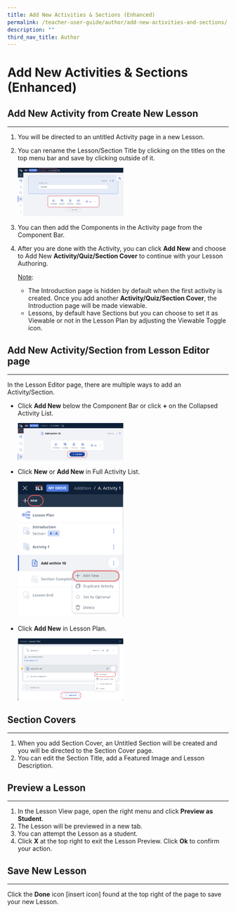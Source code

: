 ```yaml
---
title: Add New Activities & Sections (Enhanced)
permalink: /teacher-user-guide/author/add-new-activities-and-sections/
description: ""
third_nav_title: Author
---
```

<h1 id="add-new-activities-sections-enhanced-">Add New Activities &amp; Sections (Enhanced)</h1>
<h2 id="add-new-activity-from-create-new-lesson">Add New Activity from Create New Lesson</h2>
<hr>
<ol>
<li>You will be directed to an untitled Activity page in a new Lesson. </li>
<li><p>You can rename the Lesson/Section Title by clicking on the titles on the top menu bar and save by clicking outside of it.</p>
<p><img style="width: 50%;" src="/images/2Teacher/AU-AddNewActivitySection1.png"></p>
</li>
<li><p>You can then add the Components in the Activity page from the Component Bar. </p>
</li>
<li><p>After you are done with the Activity, you can click <strong>Add New</strong> and choose to Add New <strong>Activity/Quiz/Section Cover</strong> to continue with your Lesson Authoring.</p>
	<p> <u>Note</u>: </p>
<ul>
<li>The Introduction page is hidden by default when the first activity is created. Once you add another <strong>Activity/Quiz/Section Cover</strong>, the Introduction page will be made viewable.</li>
<li>Lessons, by default have Sections but you can choose to set it as Viewable or not in the Lesson Plan by adjusting the Viewable Toggle icon.</li>
</ul>
</li>
</ol>
<h2 id="add-new-activity-section-from-lesson-editor-page">Add New Activity/Section from Lesson Editor page</h2>
<hr>
<p>In the Lesson Editor page, there are multiple ways to add an Activity/Section.</p>
<ul>
<li><p>Click <strong>Add New</strong> below the Component Bar or click <strong>+</strong> on the Collapsed Activity List.</p>
<p><img style="width: 50%;" src="/images/2Teacher/AU-AddNewActivitySection2.png"></p>
</li>
<li><p>Click <strong>New</strong> or <strong>Add New</strong> in Full Activity List.</p>
<p><img style="width: 50%;" src="/images/2Teacher/AU-AddNewActivitySection3.png"></p>
</li>
<li><p>Click <strong>Add New</strong> in Lesson Plan.</p>
<p><img style="width: 50%;" src="/images/2Teacher/AU-AddNewActivitySection4.png"></p>
</li>
</ul>
<h2 id="section-covers">Section Covers</h2>
<hr>
<ol>
<li>When you add Section Cover, an Untitled Section will be created and you will be directed to the Section Cover page.</li>
<li>You can edit the Section Title, add a Featured Image and Lesson Description.</li>
</ol>
<h2 id="-preview-a-lesson-">Preview a Lesson</h2>
<hr>
<ol>
<li>In the Lesson View page, open the right menu and click <strong>Preview as Student</strong>.</li>
<li>The Lesson will be previewed in a new tab.</li>
<li>You can attempt the Lesson as a student.</li>
<li>Click <strong>X</strong> at the top right to exit the Lesson Preview. Click <strong>Ok</strong> to confirm your action.</li>
</ol>
<h2 id="-save-new-lesson-">Save New Lesson</h2>
<hr>
<p>Click the <strong>Done</strong> icon [insert icon] found at the top right of the page to save your new Lesson.</p>